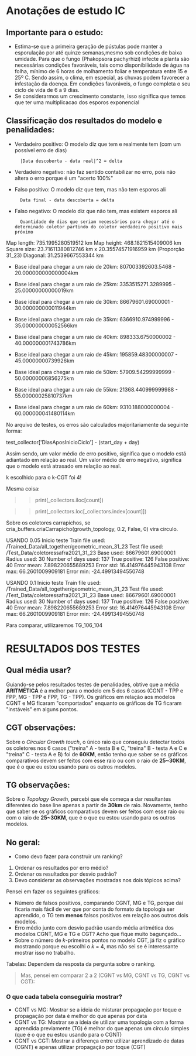 # Anotações de estudo IC
## Importante para o estudo:
- Estima-se que a primeira geração de pústulas pode manter a esporulação por até quinze semanas,mesmo sob condições de baixa umidade. Para que o fungo (Phakopsora pachyrhizi) infecte a planta
    são necessárias condições favoráveis, tais como disponibilidade de água na folha, mínimo de 6
    horas de molhamento foliar e temperatura entre 15 e 25º C. Sendo assim, o clima, em especial,
    as chuvas podem favorecer a infestação da doença. Em condições favoráveis, o fungo completa o seu
    ciclo de vida de 6 a 9 dias.
- Se considerarmos um crescimento constante, isso significa que temos que ter uma multiplicacao dos esporos exponencial

## Classificação dos resultados do modelo e penalidades:

- Verdadeiro positivo: O modelo diz que tem e realmente tem (com um possível erro de dias) 

        |Data descoberta - data real|^2 = delta

- Verdadeiro negativo: não faz sentido contabilizar no erro, pois não altera o erro porque é um "acerto 100%"
    
    
- Falso positivo: O modelo diz que tem, mas não tem esporos ali

        Data final - data descoberta = delta

- Falso negativo: O modelo diz que não tem, mas existem esporos ali

        Quantidade de dias que seriam necessários para chegar até o determinado coletor partindo do coletor verdadeiro positivo mais próximo

Map length: 735.1995280519512 km
Map height: 468.1821515409006 km
Square size: 23.71611380812746 km x 20.35574571916959 km (Proporção 31_23)
Diagonal: 31.2539667553344 km

- Base ideal para chegar a um raio de 20km: 807003392603.5468 - 20.000000000000004km

- Base ideal para chegar a um raio de 25km: 3353515271.3289995 - 25.00000000000019km

- Base ideal para chegar a um raio de 30km: 86679601.69000001 - 30.000000000011944km

- Base ideal para chegar a um raio de 35km: 6366910.974999996 - 35.000000000052566km

- Base ideal para chegar a um raio de 40km: 898333.6750000002 - 40.000000001743786km

- Base ideal para chegar a um raio de 45km: 195859.48300000007 - 45.00000000739926km

- Base ideal para chegar a um raio de 50km: 57909.54299999999 - 50.00000006856275km

- Base ideal para chegar a um raio de 55km: 21368.440999999988 - 55.00000025810737km

- Base ideal para chegar a um raio de 60km: 9310.188000000004 - 60.000000041480114km

No arquivo de testes, os erros são calculados majoritariamente da seguinte forma:

test_collector['DiasAposInicioCiclo'] - (start_day + day)

Assim sendo, um valor médio de erro positivo, significa que o modelo está adiantado em relação ao real. Um valor médio de erro negativo, significa que o modelo está atrasado em relação ao real.

k escolhido para o k-CGT foi 4!

Mesma coisa:

>> print(_collectors.iloc[count])

>> print(_collectors.loc[_collectors.index[count]])


Sobre os coletores carrapichos, se cria_buffers.criaCarrapicho(growth_topology, 0.2, False, 0) vira circulo.

USANDO 0.05
Inicio teste
Train file used: /Trained_Data/all_together/geometric_mean_31_23
Test file used: /Test_Data/coletoressafra2021_31_23
Base used: 86679601.69000001
Radius used: 30
Number of days used: 137
True positive: 126
False positive: 40
Error mean: 7.898220655689253
Error std: 16.414976445943108
Error max: 66.2601009909181
Error min: -24.49913494550748

USANDO 0.1
Inicio teste
Train file used: /Trained_Data/all_together/geometric_mean_31_23
Test file used: /Test_Data/coletoressafra2021_31_23
Base used: 86679601.69000001
Radius used: 30
Number of days used: 137
True positive: 126
False positive: 40
Error mean: 7.898220655689253
Error std: 16.414976445943108
Error max: 66.2601009909181
Error min: -24.49913494550748


Para comparar, utilizaremos TG_106_104




# RESULTADOS DOS TESTES

## Qual média usar?
Guiando-se pelos resultados testes de penalidades, obtive que a média __ARITMÉTICA__ é a melhor para o modelo em 5 dos 6 casos (CGNT - TPP e FPP, MG - TPP e FPP, TG - TPP). Os gráficos em relação aos modelos CGNT e MG ficaram "comportados" enquanto os gráficos de TG ficaram "instáveis" em alguns pontos.

## CGT observações:
Sobre o _Circular Growth touch_, o único raio que conseguiu detectar todos os coletores nos 6 casos ("treina" A - testa B e C, "treina" B - testa A e C e "treina" C - testa A e B) foi de __60KM__, então tenho que saber se os gráficos comparativos devem ser feitos com esse raio ou com o raio de __25~30KM__, que é o que eu estou usando para os outros modelos.

## TG observações:
Sobre o _Topology Growth_, percebi que ele começa a dar resultantes diferentes do base line apenas a partir de __30km__ de raio. Novamente, tenho que saber se os gráficos comparativos devem ser feitos com esse raio ou com o raio de __25~30KM__, que é o que eu estou usando para os outros modelos.

## No geral:

- Como devo fazer para construir um ranking?
1. Ordenar os resultados por erro médio?
2. Ordenar os resultados por desvio padrão?
3. Devo considerar as observações mostradas nos dois tópicos acima?

Pensei em fazer os seguintes gráficos:
- Número de falsos positivos, comparando CGNT, MG e TG, porque daí ficaria mais fácil de ver que por conta do formato da topologia ser aprendido, o TG tem __menos__ falsos positivos em relação aos outros dois modelos.
- Erro médio junto com desvio padrão usando média aritmética dos modelos CGNT, MG e TG e CGT? Acho que fique muito bagunçado...
- Sobre o número de _k_-primeiros pontos no modelo CGT, já fiz o gráfico mostrando porque eu escolhi o _k_ = 4, mas não sei se é interessante mostrar isso no trabalho.

Tabelas:
Dependem da resposta da pergunta sobre o ranking.

> Mas, pensei em comparar 2 a 2 (CGNT vs MG, CGNT vs TG, CGNT vs CGT):

### O que cada tabela conseguiria mostrar?
- CGNT vs MG: Mostrar se a ideia de misturar propagação por toque e propagação por data é melhor do que apenas por data
- CGNT vs TG: Mostrar se a ideia de utilizar uma topologia com a forma aprendida previamente (TG) é melhor do que apenas um círculo simples (que é o que eu estou usando para o CGNT)
- CGNT vs CGT: Mostrar a diferença entre utilizar aprendizado de datas (CGNT) e apenas utilizar propagação por toque (CGT)
